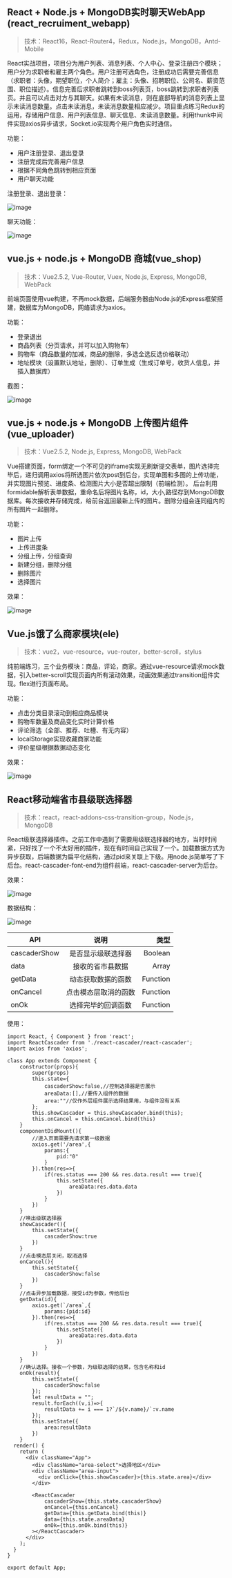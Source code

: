 ﻿## React + Node.js +  MongoDB实时聊天WebApp (react_recruiment_webapp)
>技术：React16，React-Router4，Redux，Node.js，MongoDB，Antd-Mobile

React实战项目，项目分为用户列表、消息列表、个人中心、登录注册四个模块；用户分为求职者和雇主两个角色。用户注册可选角色，注册成功后需要完善信息（求职者：头像，期望职位，个人简介；雇主：头像、招聘职位、公司名、薪资范围、职位描述）。信息完善后求职者跳转到boss列表页，boss跳转到求职者列表页。并且可以点击对方与其聊天。如果有未读消息，则在底部导航的消息列表上显示未读消息数量。点击未读消息，未读消息数量相应减少。项目重点练习Redux的运用，存储用户信息、用户列表信息、聊天信息、未读消息数量。利用thunk中间件实现axios异步请求，Socket.io实现两个用户角色实时通信。

功能：

* 用户注册登录、退出登录
* 注册完成后完善用户信息
* 根据不同角色跳转到相应页面
* 用户聊天功能

注册登录、退出登录：

![image](https://github.com/capslocktao/private-project/blob/master/react_recruiment_webapp/react_register.gif)

聊天功能：

![image](https://github.com/capslocktao/private-project/blob/master/react_recruiment_webapp/chat_show.gif)


## vue.js + node.js + MongoDB 商城(vue_shop)
>技术：Vue2.5.2, Vue-Router, Vuex, Node.js, Express, MongoDB, WebPack

前端页面使用vue构建，不再mock数据，后端服务器由Node.js的Express框架搭建，数据库为MongoDB，网络请求为axios。

功能：

* 登录退出
* 商品列表（分页请求，并可以加入购物车）
* 购物车（商品数量的加减，商品的删除，多选全选反选价格联动）
* 地址模块（设置默认地址，删除）、订单生成（生成订单号，收货人信息，并插入数据库）

截图：

![image](https://github.com/capslocktao/private-project/blob/master/vue_shop/vueshop_pic.png)

## vue.js + node.js + MongoDB 上传图片组件(vue_uploader)
>技术：Vue2.5.2, Node.js, Express, MongoDB, WebPack

Vue搭建页面，form绑定一个不可见的iframe实现无刷新提交表单，图片选择完毕后，递归调用axios将所选图片依次post到后台，实现单图和多图的上传功能，并实现图片预览、进度条、检测图片大小是否超出限制（前端检测）。
后台利用formidable解析表单数据，重命名后将图片名称，id，大小,路径存到MongoDB数据库。每次接收并存储完成，给前台返回最新上传的图片。删除分组会连同组内的所有图片一起删除。

功能：

* 图片上传
* 上传进度条
* 分组上传，分组查询
* 新建分组，删除分组
* 删除图片
* 选择图片

效果：

![image](https://github.com/capslocktao/private-project/blob/master/vue_uploader/show.gif)


## Vue.js饿了么商家模块(ele)
>技术：vue2，vue-resource，vue-router，better-scroll，stylus

纯前端练习，三个业务模块：商品，评论，商家。通过vue-resource请求mock数据，引入better-scroll实现页面内所有滚动效果，动画效果通过transition组件实现。flex进行页面布局。

功能：

* 点击分类目录滚动到相应商品模块
* 购物车数量及商品变化实时计算价格
* 评论筛选（全部、推荐、吐槽、有无内容）
* localStorage实现收藏商家功能
* 评价星级根据数据动态变化

效果：

![image](https://github.com/capslocktao/private-project/blob/master/ele/ele_show.gif)


## React移动端省市县级联选择器
>技术：react，react-addons-css-transition-group，Node.js，MongoDB

React级联选择器插件。之前工作中遇到了需要用级联选择器的地方，当时时间紧，只好找了一个不太好用的插件，现在有时间自己实现了一个。加载数据方式为异步获取，后端数据为扁平化结构，通过pid来关联上下级。用node.js简单写了下后台。react-cascader-font-end为组件前端，react-cascader-server为后台。

效果：

![image](https://github.com/capslocktao/private-project/blob/master/react_cascader/show.gif)

数据结构：

![image](https://github.com/capslocktao/private-project/blob/master/react_cascader/data.jpg)


| API           | 说明               | 类型      |
| ------------- |:------------------:| --------:|
| cascaderShow  | 是否显示级联选择器    | Boolean  |
| data          | 接收的省市县数据      | Array    |
| getData      | 动态获取数据的函数   | Function |
| onCancel      | 点击模态层取消的函数   | Function |
| onOk          | 选择完毕的回调函数    | Function  |

使用：
```
import React, { Component } from 'react';
import ReactCascader from './react-cascader/react-cascader';
import axios from 'axios';

class App extends Component {
    constructor(props){
        super(props)
        this.state={
            cascaderShow:false,//控制选择器是否展示
            areaData:[],//要传入组件的数据
            area:""//仅作外层组件展示选择结果用，与组件没有关系
        };
        this.showCascader = this.showCascader.bind(this);
        this.onCancel = this.onCancel.bind(this)
    }
    componentDidMount(){
        //进入页面需要先请求第一级数据
        axios.get('/area',{
            params:{
                pid:"0"
            }
        }).then(res=>{
            if(res.status === 200 && res.data.result === true){
                this.setState({
                    areaData:res.data.data
                })
            }
        })
    }
    //唤出级联选择器
    showCascader(){
        this.setState({
            cascaderShow:true
        })
    }
    //点击模态层关闭，取消选择
    onCancel(){
        this.setState({
            cascaderShow:false
        })
    }
    //点击异步加载数据，接受id为参数，传给后台
    getData(id){
        axios.get(`/area`,{
            params:{pid:id}
        }).then(res=>{
            if(res.status === 200 && res.data.result === true){
                this.setState({
                    areaData:res.data.data
                })
            }
        })
    }
    //确认选择。接收一个参数，为级联选择的结果，包含名称和id
    onOk(result){
        this.setState({
            cascaderShow:false
        });
        let resultData = "";
        result.forEach((v,i)=>{
            resultData += i === 1?`/${v.name}/`:v.name
        });
        this.setState({
            area:resultData
        })
    }
  render() {
    return (
      <div className="App">
        <div className="area-select">选择地区</div>
        <div className="area-input">
          <div onClick={this.showCascader}>{this.state.area}</div>
        </div>

        <ReactCascader
            cascaderShow={this.state.cascaderShow}
            onCancel={this.onCancel}
            getData={this.getData.bind(this)}
            data={this.state.areaData}
            onOk={this.onOk.bind(this)}
        ></ReactCascader>
      </div>
    );
  }
}

export default App;

```

